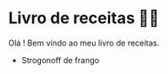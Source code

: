 # Livro de receitas :man_cook:



Olá ! Bem vindo ao meu livro de receitas.

- Strogonoff de frango
